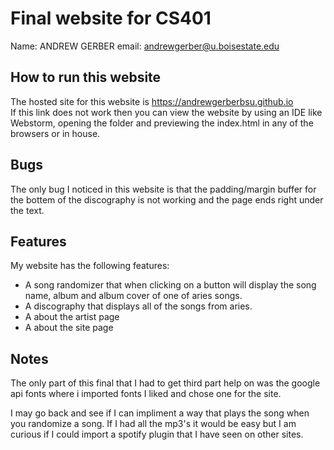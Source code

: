 # Final website for CS401

Name: ANDREW GERBER
email: andrewgerber@u.boisestate.edu

## How to run this website

The hosted site for this website is https://andrewgerberbsu.github.io 
<br>If this link does not work then you can view the website by using an IDE like Webstorm, opening the folder and previewing the index.html in any of the browsers or in house.

## Bugs

The only bug I noticed in this website is that the padding/margin buffer for the bottem of the discography is not working and the page ends right under the text.

## Features

My website has the following features:
- A song randomizer that when clicking on a button will display the song name, album and album cover of one of aries songs.
- A discography that displays all of the songs from aries.
- A about the artist page
- A about the site page


## Notes

The only part of this final that I had to get third part help on was the google api fonts where i imported fonts I liked and chose one for the site.

I may go back and see if I can impliment a way that plays the song when you randomize a song. If I had all the mp3's it would be easy but I am curious if I could import a spotify plugin that I have seen on other sites.
